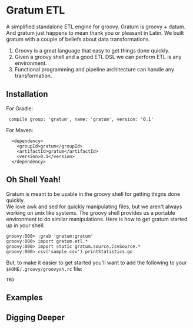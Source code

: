 # Gratum ETL
A simplified standalone ETL engine for groovy.  Gratum is groovy + datum.
And gratum just happens to mean thank you or pleasant in Latin.  We built 
gratum with a couple of beliefs about data transformations.

1. Groovy is a great language that easy to get things done quickly.
2. Given a groovy shell and a good ETL DSL we can perform ETL is any environment.
3. Functional programming and pipeline architecture can handle any transformation.

## Installation

For Gradle:

     compile group: 'gratum', name: 'gratum', version: '0.1'

For Maven:

      <dependency>
        <groupId>gratum</groupId>
        <artifactId>gratum</artifactId>
        <version>0.1</version>
      </dependency>
      
## Oh Shell Yeah!

Gratum is meant to be usable in the groovy shell for getting thigns done quickly.  
We love awk and sed for quickly manipulating files, but we aren't always working on 
unix like systems.  The groovy shell provides us a portable environment to do similar
manipulations.  Here is how to get gratum started up in your shell:

    groovy:000> :grab 'gratum:gratum'
    groovy:000> import gratum.etl.*
    groovy:000> import static gratum.source.CsvSource.*
    groovy:000> csv('sample.csv').printStatistics.go

But, to make it easier to get started you'll want to add the following to your 
`$HOME/.groovy/groovysh.rc` file:

    TBD

## Examples



## Digging Deeper